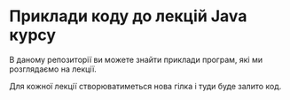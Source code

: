 # Приклади коду до лекцій Java курсу 

В даному репозиторії ви можете знайти приклади програм, які ми розглядаємо на лекції.

Для кожної лекції створюватиметься нова гілка і туди буде залито код.
